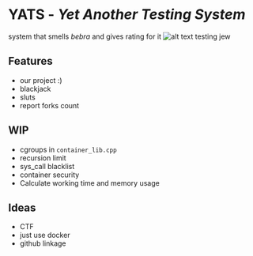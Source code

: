 # **YATS** - _Yet Another Testing System_

system that smells *bebra* and gives rating for it
![alt text](https://media.istockphoto.com/id/182203609/ru/%D1%84%D0%BE%D1%82%D0%BE/%D0%BF%D0%B0%D0%BB%D0%B5%D1%86-%D0%B2%D0%B2%D0%B5%D1%80%D1%85.jpg?s=1024x1024&w=is&k=20&c=f1IwGeHj3E52Cmif8WhdDxL2qcnGGaJvQARQ43RiMIo=) testing jew 

## Features
- our project :)
- blackjack
- sluts
- report forks count
  
## WIP
- cgroups in ```container_lib.cpp```
- recursion limit
- sys_call blacklist
- container security
- Calculate working time and memory usage

## Ideas
- CTF
- just use docker
- github linkage
